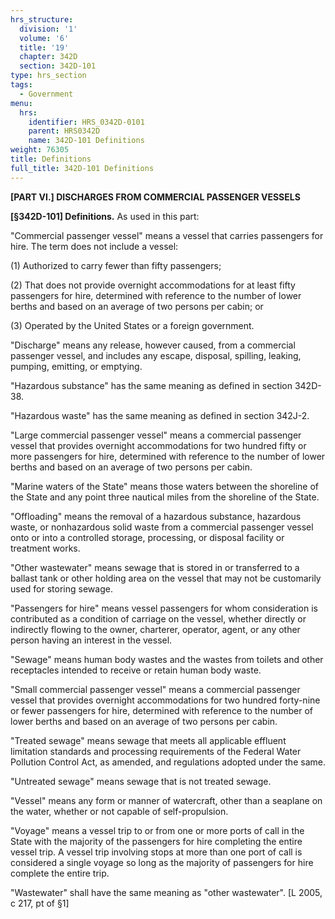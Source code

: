 ```yaml
---
hrs_structure:
  division: '1'
  volume: '6'
  title: '19'
  chapter: 342D
  section: 342D-101
type: hrs_section
tags:
  - Government
menu:
  hrs:
    identifier: HRS_0342D-0101
    parent: HRS0342D
    name: 342D-101 Definitions
weight: 76305
title: Definitions
full_title: 342D-101 Definitions
---
```

**[PART VI.] DISCHARGES FROM COMMERCIAL PASSENGER VESSELS**

**[§342D-101] Definitions.** As used in this part:

"Commercial passenger vessel" means a vessel that carries passengers for hire. The term does not include a vessel:

(1) Authorized to carry fewer than fifty passengers;

(2) That does not provide overnight accommodations for at least fifty passengers for hire, determined with reference to the number of lower berths and based on an average of two persons per cabin; or

(3) Operated by the United States or a foreign government.

"Discharge" means any release, however caused, from a commercial passenger vessel, and includes any escape, disposal, spilling, leaking, pumping, emitting, or emptying.

"Hazardous substance" has the same meaning as defined in section 342D-38.

"Hazardous waste" has the same meaning as defined in section 342J-2.

"Large commercial passenger vessel" means a commercial passenger vessel that provides overnight accommodations for two hundred fifty or more passengers for hire, determined with reference to the number of lower berths and based on an average of two persons per cabin.

"Marine waters of the State" means those waters between the shoreline of the State and any point three nautical miles from the shoreline of the State.

"Offloading" means the removal of a hazardous substance, hazardous waste, or nonhazardous solid waste from a commercial passenger vessel onto or into a controlled storage, processing, or disposal facility or treatment works.

"Other wastewater" means sewage that is stored in or transferred to a ballast tank or other holding area on the vessel that may not be customarily used for storing sewage.

"Passengers for hire" means vessel passengers for whom consideration is contributed as a condition of carriage on the vessel, whether directly or indirectly flowing to the owner, charterer, operator, agent, or any other person having an interest in the vessel.

"Sewage" means human body wastes and the wastes from toilets and other receptacles intended to receive or retain human body waste.

"Small commercial passenger vessel" means a commercial passenger vessel that provides overnight accommodations for two hundred forty-nine or fewer passengers for hire, determined with reference to the number of lower berths and based on an average of two persons per cabin.

"Treated sewage" means sewage that meets all applicable effluent limitation standards and processing requirements of the Federal Water Pollution Control Act, as amended, and regulations adopted under the same.

"Untreated sewage" means sewage that is not treated sewage.

"Vessel" means any form or manner of watercraft, other than a seaplane on the water, whether or not capable of self-propulsion.

"Voyage" means a vessel trip to or from one or more ports of call in the State with the majority of the passengers for hire completing the entire vessel trip. A vessel trip involving stops at more than one port of call is considered a single voyage so long as the majority of passengers for hire complete the entire trip.

"Wastewater" shall have the same meaning as "other wastewater". [L 2005, c 217, pt of §1]